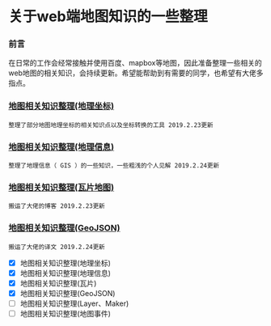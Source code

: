 # 关于web端地图知识的一些整理

### 前言
在日常的工作会经常接触并使用百度、mapbox等地图，因此准备整理一些相关的web地图的相关知识，会持续更新。希望能帮助到有需要的同学，也希望有大佬多指点。
###  [地图相关知识整理(地理坐标)](https://github.com/hedongxiaoshimei/webMap/blob/master/%E5%9C%B0%E5%9B%BE%E7%9B%B8%E5%85%B3%E7%9F%A5%E8%AF%86%E6%95%B4%E7%90%86(%E5%9C%B0%E7%90%86%E5%9D%90%E6%A0%87).md)
```
整理了部分地图地理坐标的相关知识点以及坐标转换的工具 2019.2.23更新
```
### [地图相关知识整理(地理信息)](https://github.com/hedongxiaoshimei/webMap/blob/master/%E5%9C%B0%E5%9B%BE%E7%9B%B8%E5%85%B3%E7%9F%A5%E8%AF%86%E6%95%B4%E7%90%86(%E5%9C%B0%E7%90%86%E4%BF%A1%E6%81%AF).md)
```
整理了地理信息（ GIS ）的一些知识，一些粗浅的个人见解 2019.2.24更新
```
### [地图相关知识整理(瓦片地图)](https://github.com/hedongxiaoshimei/webMap/blob/master/%E5%9C%B0%E5%9B%BE%E7%9B%B8%E5%85%B3%E7%9F%A5%E8%AF%86%E6%95%B4%E7%90%86(%E7%93%A6%E7%89%87%E5%9C%B0%E5%9B%BE).md)
```
搬运了大佬的博客 2019.2.23更新
```
### [地图相关知识整理(GeoJSON)](https://github.com/hedongxiaoshimei/webMap/blob/master/地图相关知识整理(GeoJSON).md)
```
搬运了大佬的译文 2019.2.24更新
```
- [x] 地图相关知识整理(地理坐标)
- [x] 地图相关知识整理(地理信息)
- [x] 地图相关知识整理(瓦片)
- [x] 地图相关知识整理(GeoJSON)
- [ ] 地图相关知识整理(Layer、Maker)
- [ ] 地图相关知识整理(地图事件)

